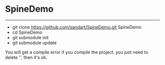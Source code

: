 # SpineDemo

----------------------------------


- git clone https://github.com/sandart/SpineDemo.git SpineDemo
- cd SpineDemo
- git submodule init
- git submodule update


You will get a compile error if you compile the project.
you just need to delete \'<NSCopying>\', then it's ok.
